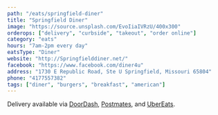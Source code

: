 ```yaml
---
path: "/eats/springfield-diner"
title: "Springfield Diner"
image: "https://source.unsplash.com/EvoIiaIVRzU/400x300"
orderops: ["delivery", "curbside", "takeout", "order online"]
category: "eats"
hours: "7am-2pm every day"
eatsType: "Diner"
website: "http://Springfielddiner.net/"
facebook: "https://www.facebook.com/diner4u"
address: "1730 E Republic Road, Ste U Springfield, Missouri 65804"
phone: "4177557382"
tags: ["diner", "burgers", "breakfast", "american"]
---
```


Delivery available via [DoorDash](https://www.doordash.com/store/springfield-diner-springfield-403765/594513/), [Postmates](https://postmates.com/merchant/springfield-diner-springfield), and [UberEats](https://www.ubereats.com/en-US/springfield-mo/food-delivery/springfield-diner/cd7Xj7tTS1mMLGWpEnV-Mw/).
